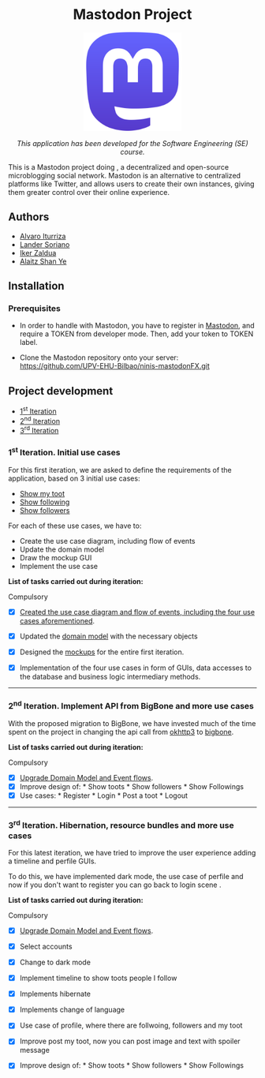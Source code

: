 <h1 align="center">Mastodon Project</h1>
<div align="center">
  <img width="200" src="src/main/resources/eus/ehu/sprint1/Mastodon_logotype_(simple)_new_hue.svg.png">
  <p align="center"><i>This application has been developed for the Software Engineering (SE) course.</i></p>
</div>


This is a Mastodon project doing , a decentralized and open-source microblogging social network. Mastodon is an alternative to centralized platforms like Twitter, and allows users to create their own instances, giving them greater control over their online experience.




## Authors
- [Alvaro Iturriza](https://github.com/Iturri12)
- [Lander Soriano](https://github.com/s0ri23)
- [Iker Zaldua](https://github.com/izaldua)
- [Alaitz Shan Ye](https://github.com/Alaitz19)



## Installation
### Prerequisites
- In order to handle with Mastodon, you have to register in [Mastodon](https://mastodon.social/auth/sign_in), and require a TOKEN from developer mode. Then, add your token to TOKEN label.

- Clone the Mastodon repository onto your server:
https://github.com/UPV-EHU-Bilbao/ninis-mastodonFX.git
## Project development
- [1<sup>st</sup> Iteration](#1st-iteration-authentication-and-initial-use-cases)
- [2<sup>nd</sup> Iteration](#2nd-iteration-migration-to-javafx-and-more-use-cases)
- [3<sup>rd</sup> Iteration](#3rd-iteration-advanced-design-dashboards-and-rest-api)



### 1<sup>st</sup> Iteration. Initial use cases
For this first iteration, we are asked to define the requirements of the application, based on 3 initial use cases:
- [Show my toot](../../issues/1)
- [Show following](../../issues/7)
- [Show followers](../../issues/3)


For each of these use cases, we have to:
- Create the use case diagram, including flow of events
- Update the domain model
- Draw the mockup GUI
- Implement the use case

**List of tasks carried out during iteration:**

Compulsory
- [x] [Created the use case diagram and flow of events, including the four use cases aforementioned](https://github.com/UPV-EHU-Bilbao/ninis-mastodonFX/blob/main/docs/MastodonUML.mdj).
- [x] Updated the [domain model](https://github.com/UPV-EHU-Bilbao/ninis-mastodonFX/blob/main/docs/MastodonUML.mdj) with the necessary objects
- [x] Designed the [mockups](https://github.com/UPV-EHU-Bilbao/ninis-mastodonFX/blob/main/docs/main_window.png) for the entire first iteration.
- [x] Implementation of the four use cases in form of GUIs, data accesses to the database and business logic intermediary methods. 


---

### 2<sup>nd</sup> Iteration. Implement API from BigBone and more use cases

 
With the proposed migration to BigBone, we have invested much of the time spent on the project in changing the api call from [okhttp3](https://github.com/Stocard/okhttp/packages/491559) to [bigbone](https://github.com/andregasser/bigbone).

**List of tasks carried out during iteration:**

Compulsory
- [x] [Upgrade Domain Model and Event flows](https://github.com/UPV-EHU-Bilbao/ninis-mastodonFX/blob/main/docs/MastodonUML.mdj).
- [x] Improve design of:
      * Show toots
      * Show followers
      * Show Followings
- [x] Use cases:
      * Register
      * Login
      * Post a toot
      * Logout

---


### 3<sup>rd</sup> Iteration. Hibernation, resource bundles and more use cases

For this latest iteration, we have tried to improve the user experience adding a timeline and perfile GUIs.

To do this, we have implemented dark mode, the use case of perfile and now if you don't want to register you can go back to login scene .

**List of tasks carried out during iteration:**

Compulsory
- [x] [Upgrade Domain Model and Event flows](https://github.com/UPV-EHU-Bilbao/ninis-mastodonFX/blob/main/docs/MastodonUML.mdj).
- [x] Select accounts
- [x] Change to dark mode
- [x] Implement timeline to show toots people I follow 
- [x] Implements hibernate
- [x] Implements change of language
- [x] Use case of profile, where there are follwoing, followers and my toot
- [x] Improve post my toot, now you can post image and text with spoiler message
- [x] Improve design of:
      * Show toots
      * Show followers
      * Show Followings
 


